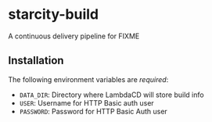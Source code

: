 # starcity-build

A continuous delivery pipeline for FIXME

## Installation

The following environment variables are *required*:

- `DATA_DIR`: Directory where LambdaCD will store build info
- `USER`: Username for HTTP Basic auth user
- `PASSWORD`: Password for HTTP Basic Auth user
